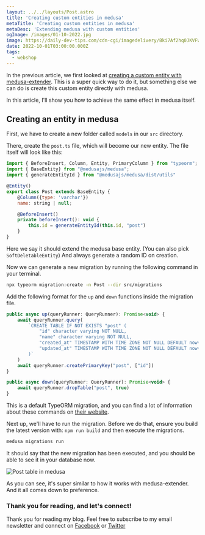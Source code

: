 ```yaml
---
layout: ../../layouts/Post.astro
title: 'Creating custom entities in medusa'
metaTitle: 'Creating custom entities in medusa'
metaDesc: 'Extending medusa with custom entities'
ogImage: /images/01-10-2022.jpg
image: https://daily-dev-tips.com/cdn-cgi/imagedelivery/Bki7Af2hq0JKVFw1XYYMQg/8a2b8927-fab2-4a94-a58b-5fc7f4279e00
date: 2022-10-01T03:00:00.000Z
tags:
  - webshop
---
```


In the previous article, we first looked at [creating a custom entity with medusa-extender](https://daily-dev-tips.com/posts/medusa-extender-custom-entity/).
This is a super quick way to do it, but something else we can do is create this custom entity directly with medusa.

In this article, I'll show you how to achieve the same effect in medusa itself.

## Creating an entity in medusa

First, we have to create a new folder called `models` in our `src` directory.

There, create the `post.ts` file, which will become our new entity.
The file itself will look like this:

```js
import { BeforeInsert, Column, Entity, PrimaryColumn } from "typeorm";
import { BaseEntity} from "@medusajs/medusa";
import { generateEntityId } from "@medusajs/medusa/dist/utils"

@Entity()
export class Post extends BaseEntity {
    @Column({type: 'varchar'})
    name: string | null;

    @BeforeInsert()
    private beforeInsert(): void {
        this.id = generateEntityId(this.id, "post")
    }
}
```

Here we say it should extend the medusa base entity. (You can also pick `SoftDeletableEntity`)
And always generate a random ID on creation.

Now we can generate a new migration by running the following command in your terminal.

```bash
npx typeorm migration:create -n Post --dir src/migrations
```

Add the following format for the `up` and `down` functions inside the migration file.

```js
public async up(queryRunner: QueryRunner): Promise<void> {
    await queryRunner.query(
        `CREATE TABLE IF NOT EXISTS "post" (
            "id" character varying NOT NULL,
            "name" character varying NOT NULL,
            "created_at" TIMESTAMP WITH TIME ZONE NOT NULL DEFAULT now(),
            "updated_at" TIMESTAMP WITH TIME ZONE NOT NULL DEFAULT now()
        )`
    )
    await queryRunner.createPrimaryKey("post", ["id"])
}

public async down(queryRunner: QueryRunner): Promise<void> {
    await queryRunner.dropTable("post", true)
}
```

This is a default TypeORM migration, and you can find a lot of information about these commands on [their website](https://typeorm.io/migrations#generating-migrations).

Next up, we'll have to run the migration.
Before we do that, ensure you build the latest version with: `npm run build` and then execute the migrations.

```bash
medusa migrations run
```

It should say that the new migration has been executed, and you should be able to see it in your database now.

![Post table in medusa](https://cdn.hashnode.com/res/hashnode/image/upload/v1663738023901/rEFTkF-4U.png)

As you can see, it's super similar to how it works with medusa-extender.
And it all comes down to preference.

### Thank you for reading, and let's connect!

Thank you for reading my blog. Feel free to subscribe to my email newsletter and connect on [Facebook](https://www.facebook.com/DailyDevTipsBlog) or [Twitter](https://twitter.com/DailyDevTips1)
